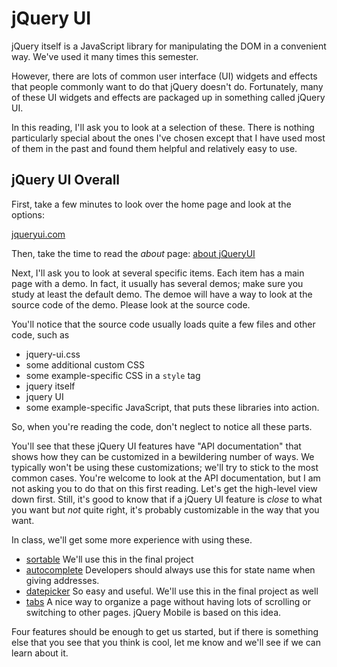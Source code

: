 # jQuery UI

jQuery itself is a JavaScript library for manipulating the DOM in a
convenient way. We've used it many times this semester.

However, there are lots of common user interface (UI) widgets and effects
that people commonly want to do that jQuery doesn't do. Fortunately, many
of these UI widgets and effects are packaged up in something called jQuery
UI.

In this reading, I'll ask you to look at a selection of these. There is
nothing particularly special about the ones I've chosen except that I have
used most of them in the past and found them helpful and relatively easy
to use. 

## jQuery UI Overall

First, take a few minutes to look over the home page and look at the
options:

[jqueryui.com](https://jqueryui.com)

Then, take the time to read the *about* page:  [about
jQueryUI](https://jqueryui.com/about)

Next, I'll ask you to look at several specific items. Each item has a main
page with a demo. In fact, it usually has several demos; make sure you
study at least the default demo. The demoe will have a way to look at the
source code of the demo. Please look at the source code.

You'll notice that the source code usually loads quite a few files and
other code, such as

* jquery-ui.css
* some additional custom CSS
* some example-specific CSS in a `style` tag
* jquery itself
* jquery UI
* some example-specific JavaScript, that puts these libraries into action.

So, when you're reading the code, don't neglect to notice all these parts.

You'll see that these jQuery UI features have "API documentation" that
shows how they can be customized in a bewildering number of ways. We
typically won't be using these customizations; we'll try to stick to the
most common cases.  You're welcome to look at the API documentation, but I
am not asking you to do that on this first reading. Let's get the
high-level view down first. Still, it's good to know that if a jQuery UI
feature is *close* to what you want but *not* quite right, it's probably
customizable in the way that you want.

In class, we'll get some more experience with using these.

* [sortable](https://jqueryui.com/sortable/) We'll use this in the final project
* [autocomplete](https://jqueryui.com/autocomplete/) Developers should
always use this for state name when giving addresses.
* [datepicker](https://jqueryui.com/datepicker/) So easy and useful. We'll
use this in the final project as well
* [tabs](https://jqueryui.com/tabs/) A nice way to organize a page without
having lots of scrolling or switching to other pages. jQuery Mobile is
based on this idea.

Four features should be enough to get us started, but if there is
something else that you see that you think is cool, let me know and we'll
see if we can learn about it.


